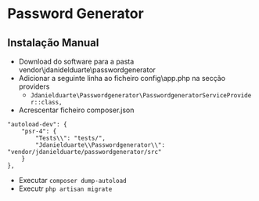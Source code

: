 # Password Generator

## Instalação Manual
* Download do software para a pasta vendor\\jdanidelduarte\\passwordgenerator
* Adicionar a seguinte linha ao ficheiro config\\app.php na secção providers
  * `Jdanielduarte\Passwordgenerator\PasswordgeneratorServiceProvider::class,`
* Acrescentar ficheiro composer.json
```
"autoload-dev": {
    "psr-4": {
        "Tests\\": "tests/",
        "Jdanielduarte\\Passwordgenerator\\": "vendor/jdanielduarte/passwordgenerator/src"
    }
},
```
* Executar `composer dump-autoload`
* Executr `php artisan migrate`